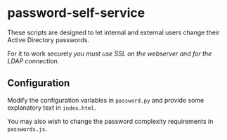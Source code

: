 password-self-service
=====================

These scripts are designed to let internal and external users change their Active Directory passwords.

For it to work securely _you must use SSL on the webserver and for the LDAP connection_.

Configuration
-------------

Modify the configuration variables in `password.py` and provide some explanatory text in `index.html`.

You may also wish to change the password complexity requirements in `passwords.js`.
